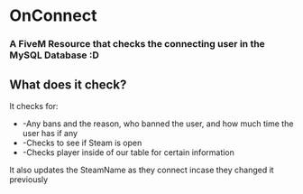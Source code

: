 # OnConnect
### A FiveM Resource that checks the connecting user in the MySQL Database :D

## What does it check?
It checks for: 
  * -Any bans and the reason, who banned the user, and how much time the user has if any  
  * -Checks to see if Steam is open 
  * -Checks player inside of our table for certain information

It also updates the SteamName as they connect incase they changed it previously
